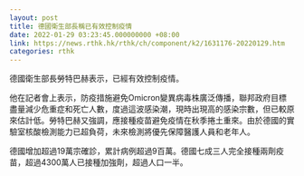 ```yaml
---
layout: post
title: 德國衛生部長稱已有效控制疫情
date: 2022-01-29 03:23:45.000000000 +08:00
link: https://news.rthk.hk/rthk/ch/component/k2/1631176-20220129.htm
categories: rthk
---
```


德國衛生部長勞特巴赫表示，已經有效控制疫情。

他在記者會上表示，防疫措施避免Omicron變異病毒株廣泛傳播，聯邦政府目標盡量減少危重症和死亡人數，度過這波感染潮，現時出現高的感染宗數，但已較原來估計低。勞特巴赫又強調，應接種疫苗避免疫情在秋季捲土重來。由於德國的實驗室核酸檢測能力已超負荷，未來檢測將優先保障醫護人員和老年人。 　　

德國增加超過19萬宗確診，累計病例超過9百萬。德國七成三人完全接種兩劑疫苗，超過4300萬人已接種加強劑，超過人口一半。
